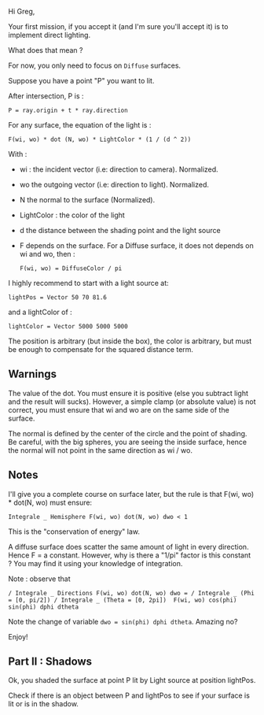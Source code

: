 Hi Greg,

Your first mission, if you accept it (and I'm sure you'll accept it) is to
implement direct lighting.

What does that mean ?

For now, you only need to focus on ``Diffuse`` surfaces.

Suppose you have a point "P" you want to lit.

After intersection, P is :

``
P = ray.origin + t * ray.direction
``

For any surface, the equation of the light is : 

``
F(wi, wo) * dot (N, wo) * LightColor * (1 / (d ^ 2))
``

With :

- wi : the incident vector (i.e: direction to camera). Normalized.
- wo the outgoing vector (i.e: direction to light). Normalized.
- N the normal to the surface (Normalized).
- LightColor : the color of the light
- d the distance between the shading point and the light source
- F depends on the surface. For a Diffuse surface, it does not depends on wi and wo, then :

  ``
  F(wi, wo) = DiffuseColor / pi
  ``

I highly recommend to start with a light source at:

``
lightPos = Vector 50 70 81.6
``

and a lightColor of :

``
lightColor = Vector 5000 5000 5000
``

The position is arbitrary (but inside the box), the color is arbitrary, but
must be enough to compensate for the squared distance term.

Warnings
--------

The value of the dot. You must ensure it is positive (else you subtract
light and the result will sucks). However, a simple clamp (or absolute value)
is not correct, you must ensure that wi and wo are on the same side of the
surface.

The normal is defined by the center of the circle and the point of shading. Be
careful, with the big spheres, you are seeing the inside surface, hence the
normal will not point in the same direction as wi / wo.

Notes
-----

I'll give you a complete course on surface later, but the rule is that F(wi,
wo) * dot(N, wo) must ensure:

``
   Integrale _ Hemisphere F(wi, wo) dot(N, wo) dwo < 1
``

This is the "conservation of energy" law.

A diffuse surface does scatter the same amount of light in every direction.
Hence F = a constant. However, why is there a "1/pi" factor is this constant ?
You may find it using your knowledge of integration.

Note : observe that

`` / Integrale _ Directions F(wi, wo) dot(N, wo) dwo =
   / Integrale _ (Phi = [0, pi/2]) / Integrale _ (Theta = [0, 2pi])  F(wi, wo) cos(phi) sin(phi) dphi dtheta
``

Note the change of variable ``dwo = sin(phi) dphi dtheta``. Amazing no?

Enjoy!

Part II : Shadows
-----------------

Ok, you shaded the surface at point P lit by Light source at position lightPos.

Check if there is an object between P and lightPos to see if your surface is lit or is in the shadow.

